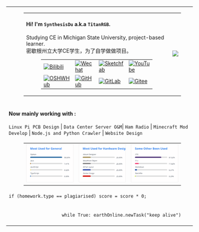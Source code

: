 <table border="0" width="400">
    <tr>
        <td>
            <figure>
                <table>
                    <tr>
                        <td>
                            <h4>Hi! I'm <code>SynthesisDu</code> a.k.a <code>TitanRGB</code>.</h4>
                            <p>Studying CE in Michigan State University, project-based
                                learner.</br>密歇根州立大学CE学生，为了自学做做项目。</p>
                            <figure>
                                <table>
                                    <tr>
                                        <td><a href='https://space.bilibili.com/62596542'><img
                                                    src="https://img.shields.io/badge/-泰坦RGB-fb7299?style=flat&amp;logo=Bilibili&amp;logoColor=white"
                                                    referrerpolicy="no-referrer" alt="Bilibili"></a>
                                        </td>
                                        <td><a
                                                href='https://mp.weixin.qq.com/mp/profile_ext?action=home&amp;__biz=MzIxODQ0NzQ1OQ==&amp;scene=124&amp;uin=&amp;key=&amp;devicetype=Windows+10+x64&amp;version=63010043&amp;lang=zh_CN&amp;a8scene=7&amp;fontgear=2'><img
                                                    src="https://img.shields.io/badge/-SynthesisDu-green?style=flat&amp;logo=Wechat&amp;logoColor=white"
                                                    referrerpolicy="no-referrer" alt="Wechat"></a></td>
                                        <td><a href='https://sketchfab.com/SynthesisDu'><img
                                                    src="https://img.shields.io/badge/-SynthesisDu-1CAAD9?style=flat&amp;logo=Sketchfab&amp;logoColor=white"
                                                    referrerpolicy="no-referrer" alt="Sketchfab"></a>
                                        </td>
                                        <td><a href='https://www.youtube.com/channel/UC81J1wPu1f1Dm3R8yWnrDqw'><img
                                                    src="https://img.shields.io/badge/-SynRGB-FF0000?style=flat&amp;logo=YouTube&amp;logoColor=white"
                                                    referrerpolicy="no-referrer" alt="YouTube"></a></td>
                                    </tr>
                                    <tr>
                                        <td><a href='https://oshwhub.com/RGB_YES'><img
                                                    src="https://img.shields.io/badge/-RGB_YES-5588ff?style=flat&amp;logo=data:image/png;base64,iVBORw0KGgoAAAANSUhEUgAAAB4AAAAeCAYAAAA7MK6iAAAA2UlEQVRIie1W0RLDIAjD3f7/l9nTro4RCFivvd3y1oomQQXlKoyZV1VZGTZwgLjPoHGEPRqGPXUK/kM8FwiHM6bOmAvGsefGLmy/U/eR41LqJnLKPXJcJbUC7DZ8rWeJbRB1WgsCIDGalCE61XSqV1zS5J17zJCnZ2QH8SwAolJA6EUZ7HQc4k/8+8TdU13uRha3TvVKCV0ilqzTdODtcdTAbbNn4MZax2kDD0R5gAJRWzw1rV5/j/aYdV8ifCO7x6UHnDMPgi0gkYDWG61aQKKKteW+nwsReQHXpy5D9yKlhQAAAABJRU5ErkJggg==&amp;logoColor=white"
                                                    referrerpolicy="no-referrer" alt="OSHWHub"></a></td>
                                        <td><a href='https://github.com/TitanRGB'><img
                                                    src="https://img.shields.io/badge/-TitanRGB-3A3A3A?style=flat&amp;logo=GitHub&amp;logoColor=white"
                                                    referrerpolicy="no-referrer" alt="GitHub"></a></td>
                                        <td><a href='https://gitlab.com/SynthesisDu'><img
                                                    src="https://img.shields.io/badge/-SynthesisDu-FFFFFF?style=flat&amp;logo=GitLab&amp"
                                                    referrerpolicy="no-referrer" alt="GitLab"></a></td>
                                        <td><a href='https://gitee.com/ddzbxh'><img
                                                    src="https://img.shields.io/badge/-ddzbxh-C71D23?style=flat&amp;logo=Gitee&amp;logoColor=white"
                                                    referrerpolicy="no-referrer" alt="Gitee"></a></td>
                                    </tr>
                                </table>
                            </figure>
                        </td>
                        <td><img
                                src="https://github-readme-stats.vercel.app/api?username=TitanRGB&show_icons=true&include_all_commits=true" />
                        </td>
                    </tr>
                </table>
            </figure>
        </td>
    </tr>
    <tr>
        <td>
            <h4>Now mainly working with :</h4><code>Linux Pi PCB Design</code> |
            <code>Data Center Server O&amp;M</code>| <code>Ham Radio</code> | <code>Minecraft Mod Develop</code>
            | <code>Node.js and Python Crawler</code> | <code>Website Design</code>
        </td>
    </tr>
    <tr>
        <td>
            <figure>
                <table>
                    <tr>
                        <td>
                            <!-- https://github-readme-stats.vercel.app/api/top-langs/?username=TitanRGB&langs_count=4&hide=HTML,CSS,Roff,TeX,Jupyter%20Notebook,Fortran,Cython,Batchfile,Makefile --><img
                                src="./svg/Most Used for General.svg" />
                        </td>
                        <td>
                            <!-- https://github-readme-stats.vercel.app/api/top-langs/?username=TitanRGB&langs_count=4&hide=C%2B%2B,Java,Python,JavaScript,Typescript,HTML,CSS,Roff,TeX,Jupyter%20Notebook,Fortran,Cython,Batchfile,Makefile --><img
                                src="./svg/Most Used for Hardware Design.svg" />
                        </td>
                        <td>
                            <!-- https://github-readme-stats.vercel.app/api/top-langs/?username=TitanRGB&langs_count=4&hide=Altium%20Designer,Wavefront%20Object,KiCad%20Layout,Gerber%20Image,Java,Python,JavaScript,Typescript,TeX,Roff,Jupyter%20Notebook,Fortran,Cython,HTML,Makefile --><img
                                src="./svg/Some Other Been Used.svg" />
                        </td>
                    </tr>
                </table>
            </figure>
        </td>
    </tr>
    <tr>
        <td><code class='language-java' lang='java'>if (homework.type == plagiarised) score = score * 0;
                </code>
            <br />
            <code class='language-python' width="60%" lang='python'>
                    while True: earthOnline.newTask("keep alive")
                </code>
        </td>
    </tr>
</table>